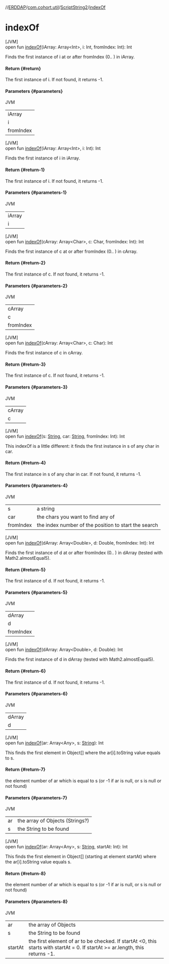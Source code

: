//[ERDDAP](../../../index.md)/[com.cohort.util](../index.md)/[ScriptString2](index.md)/[indexOf](index-of.md)

# indexOf

[JVM]\
open fun [indexOf](index-of.md)(iArray: Array&lt;Int&gt;, i: Int, fromIndex: Int): Int

Finds the first instance of i at or after fromIndex (0.. ) in iArray.

#### Return {#return}

The first instance of i. If not found, it returns -1.

#### Parameters {#parameters}

JVM

| |
|---|
| iArray |
| i | the int you want to find |
| fromIndex | the index number of the position to start the search |

[JVM]\
open fun [indexOf](index-of.md)(iArray: Array&lt;Int&gt;, i: Int): Int

Finds the first instance of i in iArray.

#### Return {#return-1}

The first instance of i. If not found, it returns -1.

#### Parameters {#parameters-1}

JVM

| |
|---|
| iArray |
| i | the int you want to find |

[JVM]\
open fun [indexOf](index-of.md)(cArray: Array&lt;Char&gt;, c: Char, fromIndex: Int): Int

Finds the first instance of c at or after fromIndex (0.. ) in cArray.

#### Return {#return-2}

The first instance of c. If not found, it returns -1.

#### Parameters {#parameters-2}

JVM

| |
|---|
| cArray |
| c | the char you want to find |
| fromIndex | the index number of the position to start the search |

[JVM]\
open fun [indexOf](index-of.md)(cArray: Array&lt;Char&gt;, c: Char): Int

Finds the first instance of c in cArray.

#### Return {#return-3}

The first instance of c. If not found, it returns -1.

#### Parameters {#parameters-3}

JVM

| |
|---|
| cArray |
| c | the char you want to find |

[JVM]\
open fun [indexOf](index-of.md)(s: [String](https://docs.oracle.com/en/java/javase/21/docs/api/java.base/java/lang/String.html), car: [String](https://docs.oracle.com/en/java/javase/21/docs/api/java.base/java/lang/String.html), fromIndex: Int): Int

This indexOf is a little different: it finds the first instance in s of any char in car.

#### Return {#return-4}

The first instance in s of any char in car. If not found, it returns -1.

#### Parameters {#parameters-4}

JVM

| | |
|---|---|
| s | a string |
| car | the chars you want to find any of |
| fromIndex | the index number of the position to start the search |

[JVM]\
open fun [indexOf](index-of.md)(dArray: Array&lt;Double&gt;, d: Double, fromIndex: Int): Int

Finds the first instance of d at or after fromIndex (0.. ) in dArray (tested with Math2.almostEqual5).

#### Return {#return-5}

The first instance of d. If not found, it returns -1.

#### Parameters {#parameters-5}

JVM

| |
|---|
| dArray |
| d | the double you want to find |
| fromIndex | the index number of the position to start the search |

[JVM]\
open fun [indexOf](index-of.md)(dArray: Array&lt;Double&gt;, d: Double): Int

Finds the first instance of d in dArray (tested with Math2.almostEqual5).

#### Return {#return-6}

The first instance of d. If not found, it returns -1.

#### Parameters {#parameters-6}

JVM

| |
|---|
| dArray |
| d | the double you want to find |

[JVM]\
open fun [indexOf](index-of.md)(ar: Array&lt;Any&gt;, s: [String](https://docs.oracle.com/en/java/javase/21/docs/api/java.base/java/lang/String.html)): Int

This finds the first element in Object[] where the ar[i].toString value equals to s.

#### Return {#return-7}

the element number of ar which is equal to s (or -1 if ar is null, or s is null or not found)

#### Parameters {#parameters-7}

JVM

| | |
|---|---|
| ar | the array of Objects (Strings?) |
| s | the String to be found |

[JVM]\
open fun [indexOf](index-of.md)(ar: Array&lt;Any&gt;, s: [String](https://docs.oracle.com/en/java/javase/21/docs/api/java.base/java/lang/String.html), startAt: Int): Int

This finds the first element in Object[] (starting at element startAt) where the ar[i].toString value equals s.

#### Return {#return-8}

the element number of ar which is equal to s (or -1 if ar is null, or s is null or not found)

#### Parameters {#parameters-8}

JVM

| | |
|---|---|
| ar | the array of Objects |
| s | the String to be found |
| startAt | the first element of ar to be checked. If startAt &lt;0, this starts with startAt = 0. If startAt &gt;= ar.length, this returns -1. |